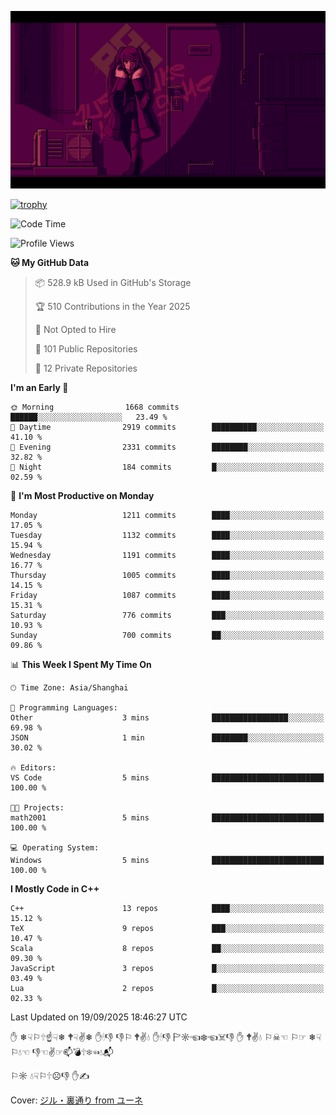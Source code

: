 ![](imgs/main.png)

[![trophy](https://github-profile-trophy.vercel.app/?username=NeilKleistGao&theme=dracula)](https://github.com/ryo-ma/github-profile-trophy)

<!--START_SECTION:waka-->
![Code Time](http://img.shields.io/badge/Code%20Time-1%2C792%20hrs%2059%20mins-blue)

![Profile Views](http://img.shields.io/badge/Profile%20Views-0-blue)

**🐱 My GitHub Data** 

> 📦 528.9 kB Used in GitHub's Storage 
 > 
> 🏆 510 Contributions in the Year 2025
 > 
> 🚫 Not Opted to Hire
 > 
> 📜 101 Public Repositories 
 > 
> 🔑 12 Private Repositories 
 > 
**I'm an Early 🐤** 

```text
🌞 Morning                1668 commits        ██████░░░░░░░░░░░░░░░░░░░   23.49 % 
🌆 Daytime                2919 commits        ██████████░░░░░░░░░░░░░░░   41.10 % 
🌃 Evening                2331 commits        ████████░░░░░░░░░░░░░░░░░   32.82 % 
🌙 Night                  184 commits         █░░░░░░░░░░░░░░░░░░░░░░░░   02.59 % 
```
📅 **I'm Most Productive on Monday** 

```text
Monday                   1211 commits        ████░░░░░░░░░░░░░░░░░░░░░   17.05 % 
Tuesday                  1132 commits        ████░░░░░░░░░░░░░░░░░░░░░   15.94 % 
Wednesday                1191 commits        ████░░░░░░░░░░░░░░░░░░░░░   16.77 % 
Thursday                 1005 commits        ████░░░░░░░░░░░░░░░░░░░░░   14.15 % 
Friday                   1087 commits        ████░░░░░░░░░░░░░░░░░░░░░   15.31 % 
Saturday                 776 commits         ███░░░░░░░░░░░░░░░░░░░░░░   10.93 % 
Sunday                   700 commits         ██░░░░░░░░░░░░░░░░░░░░░░░   09.86 % 
```


📊 **This Week I Spent My Time On** 

```text
🕑︎ Time Zone: Asia/Shanghai

💬 Programming Languages: 
Other                    3 mins              █████████████████░░░░░░░░   69.98 % 
JSON                     1 min               ████████░░░░░░░░░░░░░░░░░   30.02 % 

🔥 Editors: 
VS Code                  5 mins              █████████████████████████   100.00 % 

🐱‍💻 Projects: 
math2001                 5 mins              █████████████████████████   100.00 % 

💻 Operating System: 
Windows                  5 mins              █████████████████████████   100.00 % 
```

**I Mostly Code in C++** 

```text
C++                      13 repos            ████░░░░░░░░░░░░░░░░░░░░░   15.12 % 
TeX                      9 repos             ███░░░░░░░░░░░░░░░░░░░░░░   10.47 % 
Scala                    8 repos             ██░░░░░░░░░░░░░░░░░░░░░░░   09.30 % 
JavaScript               3 repos             █░░░░░░░░░░░░░░░░░░░░░░░░   03.49 % 
Lua                      2 repos             █░░░░░░░░░░░░░░░░░░░░░░░░   02.33 % 
```




 Last Updated on 19/09/2025 18:46:27 UTC
<!--END_SECTION:waka-->

✋ ❄☟⚐🕆☝☟❄ 🕈☟✌❄ ✋🕯👎 👎⚐ 🕈✌💧 ✋🕯👎 🏱☼☜❄☜☠👎 ✋ 🕈✌💧 ⚐☠☜ ⚐☞ ❄☟⚐💧☜ 👎☜✌☞📫💣🕆❄☜💧📬

⚐☼ 💧☟⚐🕆☹👎 ✋✍

Cover: [ジル・裏通り from ユーネ](https://www.pixiv.net/artworks/62127066)
